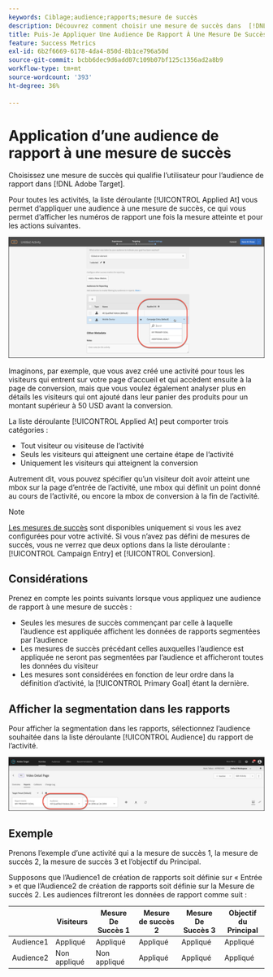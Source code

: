 ```yaml
---
keywords: Ciblage;audience;rapports;mesure de succès
description: Découvrez comment choisir une mesure de succès dans  [!DNL Adobe Target]  qui qualifie l’utilisateur pour l’audience de rapport.
title: Puis-Je Appliquer Une Audience De Rapport À Une Mesure De Succès ?
feature: Success Metrics
exl-id: 6b2f6669-6178-4da4-850d-8b1ce796a50d
source-git-commit: bcbb6dec9d6add07c109b07bf125c1356ad2a8b9
workflow-type: tm+mt
source-wordcount: '393'
ht-degree: 36%

---
```


# Application d’une audience de rapport à une mesure de succès

Choisissez une mesure de succès qui qualifie l’utilisateur pour l’audience de rapport dans [!DNL Adobe Target].

Pour toutes les activités, la liste déroulante [!UICONTROL Applied At] vous permet d’appliquer une audience à une mesure de succès, ce qui vous permet d’afficher les numéros de rapport une fois la mesure atteinte et pour les actions suivantes.

![image success_metric](assets/success_metric.png)

Imaginons, par exemple, que vous avez créé une activité pour tous les visiteurs qui entrent sur votre page d’accueil et qui accèdent ensuite à la page de conversion, mais que vous voulez également analyser plus en détails les visiteurs qui ont ajouté dans leur panier des produits pour un montant supérieur à 50 USD avant la conversion.

La liste déroulante [!UICONTROL Applied At] peut comporter trois catégories :

* Tout visiteur ou visiteuse de l’activité
* Seuls les visiteurs qui atteignent une certaine étape de l’activité
* Uniquement les visiteurs qui atteignent la conversion

Autrement dit, vous pouvez spécifier qu’un visiteur doit avoir atteint une mbox sur la page d’entrée de l’activité, une mbox qui définit un point donné au cours de l’activité, ou encore la mbox de conversion à la fin de l’activité.

>[!NOTE]
>
>[Les mesures de succès](/help/main/c-activities/r-success-metrics/success-metrics.md#reference_D011575C85DA48E989A244593D9B9924) sont disponibles uniquement si vous les avez configurées pour votre activité. Si vous n’avez pas défini de mesures de succès, vous ne verrez que deux options dans la liste déroulante : [!UICONTROL Campaign Entry] et [!UICONTROL Conversion].


## Considérations

Prenez en compte les points suivants lorsque vous appliquez une audience de rapport à une mesure de succès :

* Seules les mesures de succès commençant par celle à laquelle l’audience est appliquée affichent les données de rapports segmentées par l’audience
* Les mesures de succès précédant celles auxquelles l’audience est appliquée ne seront pas segmentées par l’audience et afficheront toutes les données du visiteur
* Les mesures sont considérées en fonction de leur ordre dans la définition d’activité, la [!UICONTROL Primary Goal] étant la dernière.

## Afficher la segmentation dans les rapports

Pour afficher la segmentation dans les rapports, sélectionnez l’audience souhaitée dans la liste déroulante [!UICONTROL Audience] du rapport de l’activité.

![image reporting_audience_dropdown](assets/reporting_audience_dropdown.png)

## Exemple

Prenons l’exemple d’une activité qui a la mesure de succès 1, la mesure de succès 2, la mesure de succès 3 et l’objectif du Principal.

Supposons que l’Audience1 de création de rapports soit définie sur « Entrée » et que l’Audience2 de création de rapports soit définie sur la Mesure de succès 2. Les audiences filtreront les données de rapport comme suit :

|  | Visiteurs | Mesure De Succès 1 | Mesure de succès 2 | Mesure De Succès 3 | Objectif du Principal |
| --- | --- | --- | --- | --- | --- |
| Audience1 | Appliqué | Appliqué | Appliqué | Appliqué | Appliqué |
| Audience2 | Non appliqué | Non appliqué | Appliqué | Appliqué | Appliqué |
